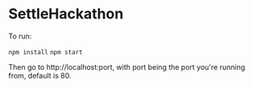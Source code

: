 # SettleHackathon

To run: 

`npm install`
`npm start`

Then go to http://localhost:port, with port being the port you're running from, default is 80.
